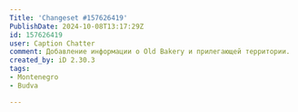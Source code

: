 ```yaml
---
Title: 'Changeset #157626419'
PublishDate: 2024-10-08T13:17:29Z
id: 157626419
user: Caption Chatter
comment: Добавление информации о Old Bakery и прилегающей территории.
created_by: iD 2.30.3
tags:
- Montenegro
- Budva

---
```


